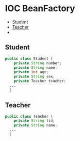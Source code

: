 # IOC BeanFactory
  - [Student](#student)
  - [Teacher](#teacher)
  - []()
  


## Student
```java
public class Student {
	private String number;
	private String name;
	private int age;
	private String sex;
	private Teacher teacher;
  ...
  }
```

## Teacher
```java
public class Teacher {
	private String tid;
	private String name;
  ...
  }
```


